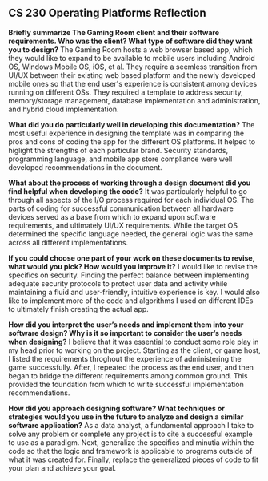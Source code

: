 ## CS 230 Operating Platforms Reflection

**Briefly summarize The Gaming Room client and their software requirements. Who was the client? What type of software did they want you to design?**
The Gaming Room hosts a web browser based app, which they would like to expand to be available to mobile users including Android OS, Windows Mobile OS, iOS, et al. They require a seemless transition from UI/UX between their existing web based platform and the newly developed mobile ones so that the end user's experience is consistent among devices running on different OSs. They required a template to address security, memory/storage management, database implementation and administration, and hybrid cloud implementation.

**What did you do particularly well in developing this documentation?**
The most useful experience in designing the template was in comparing the pros and cons of coding the app for the different OS platforms. It helped to higlight the strengths of each particular brand. Security standards, programming language, and mobile app store compliance were well developed recommendations in the document.

**What about the process of working through a design document did you find helpful when developing the code?**
It was particularly helpful to go through all aspects of the I/O process required for each individual OS. The parts of coding for successful communication between all hardware devices served as a base from which to expand upon software requirements, and ultimately UI/UX requirements. While the target OS determined the specific language needed, the general logic was the same across all different implementations.

**If you could choose one part of your work on these documents to revise, what would you pick? How would you improve it?**
I would like to revise the specifics on security. Finding the perfect balance between implementing adequate security protocols to protect user data and activity while maintaining a fluid and user-friendly, intuitive experience is key. I would also like to implement more of the code and algorithms I used on different IDEs to ultimately finish creating the actual app.

**How did you interpret the user’s needs and implement them into your software design? Why is it so important to consider the user’s needs when designing?**
I believe that it was essential to conduct some role play in my head prior to working on the project. Starting as the client, or game host, I listed the requirements throghout the experience of administering the game successfully. After, I repeated the process as the end user, and then began to bridge the different requirements among common ground. This provided the foundation from which to write successful implementation recommendations.

**How did you approach designing software? What techniques or strategies would you use in the future to analyze and design a similar software application?**
As a data analyst, a fundamental approach I take to solve any problem or complete any project is to cite a successful example to use as a paradigm. Next, generalize the specifics and minutia within the code so that the logic and framework is applicable to programs outside of what it was created for. Finally, replace the generalized pieces of code to fit your plan and achieve your goal.
